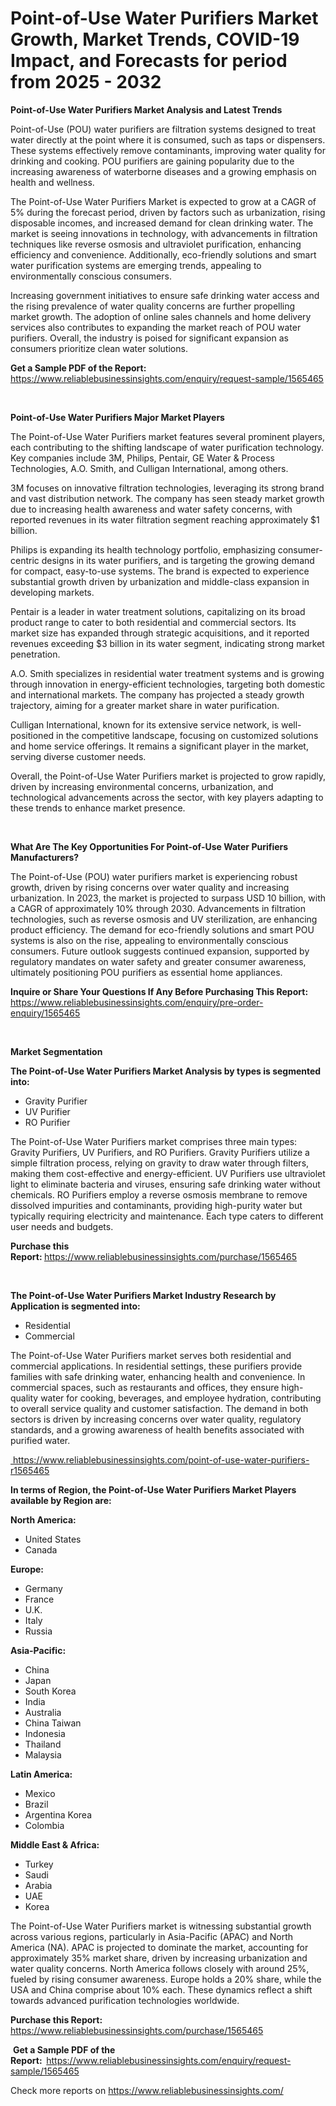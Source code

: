 <p><h1>Point-of-Use Water Purifiers Market Growth, Market Trends, COVID-19 Impact, and Forecasts for period from 2025 - 2032</h1></p><p><strong>Point-of-Use Water Purifiers Market Analysis and Latest Trends</strong></p>
<p><p>Point-of-Use (POU) water purifiers are filtration systems designed to treat water directly at the point where it is consumed, such as taps or dispensers. These systems effectively remove contaminants, improving water quality for drinking and cooking. POU purifiers are gaining popularity due to the increasing awareness of waterborne diseases and a growing emphasis on health and wellness.</p><p>The Point-of-Use Water Purifiers Market is expected to grow at a CAGR of 5% during the forecast period, driven by factors such as urbanization, rising disposable incomes, and increased demand for clean drinking water. The market is seeing innovations in technology, with advancements in filtration techniques like reverse osmosis and ultraviolet purification, enhancing efficiency and convenience. Additionally, eco-friendly solutions and smart water purification systems are emerging trends, appealing to environmentally conscious consumers.</p><p>Increasing government initiatives to ensure safe drinking water access and the rising prevalence of water quality concerns are further propelling market growth. The adoption of online sales channels and home delivery services also contributes to expanding the market reach of POU water purifiers. Overall, the industry is poised for significant expansion as consumers prioritize clean water solutions.</p></p>
<p><strong>Get a Sample PDF of the Report:&nbsp;</strong> <a href="https://www.reliablebusinessinsights.com/enquiry/request-sample/1565465?utm_campaign=2244&utm_medium=2&utm_source=Github&utm_content=ia&utm_term=09022025&utm_id=point-of-use-water-purifiers">https://www.reliablebusinessinsights.com/enquiry/request-sample/1565465</a></p>
<p>&nbsp;</p>
<p><strong>Point-of-Use Water Purifiers Major Market Players</strong></p>
<p><p>The Point-of-Use Water Purifiers market features several prominent players, each contributing to the shifting landscape of water purification technology. Key companies include 3M, Philips, Pentair, GE Water & Process Technologies, A.O. Smith, and Culligan International, among others.</p><p>3M focuses on innovative filtration technologies, leveraging its strong brand and vast distribution network. The company has seen steady market growth due to increasing health awareness and water safety concerns, with reported revenues in its water filtration segment reaching approximately $1 billion.</p><p>Philips is expanding its health technology portfolio, emphasizing consumer-centric designs in its water purifiers, and is targeting the growing demand for compact, easy-to-use systems. The brand is expected to experience substantial growth driven by urbanization and middle-class expansion in developing markets.</p><p>Pentair is a leader in water treatment solutions, capitalizing on its broad product range to cater to both residential and commercial sectors. Its market size has expanded through strategic acquisitions, and it reported revenues exceeding $3 billion in its water segment, indicating strong market penetration.</p><p>A.O. Smith specializes in residential water treatment systems and is growing through innovation in energy-efficient technologies, targeting both domestic and international markets. The company has projected a steady growth trajectory, aiming for a greater market share in water purification.</p><p>Culligan International, known for its extensive service network, is well-positioned in the competitive landscape, focusing on customized solutions and home service offerings. It remains a significant player in the market, serving diverse customer needs.</p><p>Overall, the Point-of-Use Water Purifiers market is projected to grow rapidly, driven by increasing environmental concerns, urbanization, and technological advancements across the sector, with key players adapting to these trends to enhance market presence.</p></p>
<p>&nbsp;</p>
<p><strong>What Are The Key Opportunities For Point-of-Use Water Purifiers Manufacturers?</strong></p>
<p><p>The Point-of-Use (POU) water purifiers market is experiencing robust growth, driven by rising concerns over water quality and increasing urbanization. In 2023, the market is projected to surpass USD 10 billion, with a CAGR of approximately 10% through 2030. Advancements in filtration technologies, such as reverse osmosis and UV sterilization, are enhancing product efficiency. The demand for eco-friendly solutions and smart POU systems is also on the rise, appealing to environmentally conscious consumers. Future outlook suggests continued expansion, supported by regulatory mandates on water safety and greater consumer awareness, ultimately positioning POU purifiers as essential home appliances.</p></p>
<p><strong>Inquire or Share Your Questions If Any Before Purchasing This Report:</strong> <a href="https://www.reliablebusinessinsights.com/enquiry/pre-order-enquiry/1565465?utm_campaign=2244&utm_medium=2&utm_source=Github&utm_content=ia&utm_term=09022025&utm_id=point-of-use-water-purifiers">https://www.reliablebusinessinsights.com/enquiry/pre-order-enquiry/1565465</a></p>
<p>&nbsp;</p>
<p><strong>Market Segmentation</strong></p>
<p><strong>The Point-of-Use Water Purifiers Market Analysis by types is segmented into:</strong></p>
<p><ul><li>Gravity Purifier</li><li>UV Purifier</li><li>RO Purifier</li></ul></p>
<p><p>The Point-of-Use Water Purifiers market comprises three main types: Gravity Purifiers, UV Purifiers, and RO Purifiers. Gravity Purifiers utilize a simple filtration process, relying on gravity to draw water through filters, making them cost-effective and energy-efficient. UV Purifiers use ultraviolet light to eliminate bacteria and viruses, ensuring safe drinking water without chemicals. RO Purifiers employ a reverse osmosis membrane to remove dissolved impurities and contaminants, providing high-purity water but typically requiring electricity and maintenance. Each type caters to different user needs and budgets.</p></p>
<p><strong>Purchase this Report:&nbsp;</strong><a href="https://www.reliablebusinessinsights.com/purchase/1565465?utm_campaign=2244&utm_medium=2&utm_source=Github&utm_content=ia&utm_term=09022025&utm_id=point-of-use-water-purifiers">https://www.reliablebusinessinsights.com/purchase/1565465</a></p>
<p>&nbsp;</p>
<p><strong>The Point-of-Use Water Purifiers Market Industry Research by Application is segmented into:</strong></p>
<p><ul><li>Residential</li><li>Commercial</li></ul></p>
<p><p>The Point-of-Use Water Purifiers market serves both residential and commercial applications. In residential settings, these purifiers provide families with safe drinking water, enhancing health and convenience. In commercial spaces, such as restaurants and offices, they ensure high-quality water for cooking, beverages, and employee hydration, contributing to overall service quality and customer satisfaction. The demand in both sectors is driven by increasing concerns over water quality, regulatory standards, and a growing awareness of health benefits associated with purified water.</p></p>
<p><a href="https://www.reliablebusinessinsights.com/point-of-use-water-purifiers-r1565465?utm_campaign=2244&utm_medium=2&utm_source=Github&utm_content=ia&utm_term=09022025&utm_id=point-of-use-water-purifiers">&nbsp;https://www.reliablebusinessinsights.com/point-of-use-water-purifiers-r1565465</a></p>
<p><strong>In terms of Region, the Point-of-Use Water Purifiers Market Players available by Region are:</strong></p>
<p>
    <p> <strong> North America: </strong>
        <ul>
            <li>United States</li>
            <li>Canada</li>
        </ul>
        </p> 
    <p> <strong> Europe: </strong>
        <ul>
            <li>Germany</li>
            <li>France</li>
            <li>U.K.</li>
            <li>Italy</li>
            <li>Russia</li>
        </ul>
        </p> 
    <p> <strong> Asia-Pacific: </strong>
        <ul>
            <li>China</li>
            <li>Japan</li>
            <li>South Korea</li>
            <li>India</li>
            <li>Australia</li>
            <li>China Taiwan</li>
            <li>Indonesia</li>
            <li>Thailand</li>
            <li>Malaysia</li>
        </ul>
        </p> 
    <p> <strong> Latin America: </strong>
        <ul>
            <li>Mexico</li>
            <li>Brazil</li>
            <li>Argentina Korea</li>
            <li>Colombia</li>
        </ul>
        </p> 
    <p> <strong> Middle East & Africa: </strong>
        <ul>
            <li>Turkey</li>
            <li>Saudi</li>
            <li>Arabia</li>
            <li>UAE</li>
            <li>Korea</li>
        </ul>
    </p>
    </p>
<p><p>The Point-of-Use Water Purifiers market is witnessing substantial growth across various regions, particularly in Asia-Pacific (APAC) and North America (NA). APAC is projected to dominate the market, accounting for approximately 35% market share, driven by increasing urbanization and water quality concerns. North America follows closely with around 25%, fueled by rising consumer awareness. Europe holds a 20% share, while the USA and China comprise about 10% each. These dynamics reflect a shift towards advanced purification technologies worldwide.</p></p>
<p><strong>Purchase this Report: </strong><a href="https://www.reliablebusinessinsights.com/purchase/1565465?utm_campaign=2244&utm_medium=2&utm_source=Github&utm_content=ia&utm_term=09022025&utm_id=point-of-use-water-purifiers">https://www.reliablebusinessinsights.com/purchase/1565465</a></p>
<p>&nbsp;<strong>Get a Sample PDF of the Report:&nbsp;&nbsp;</strong><a href="https://www.reliablebusinessinsights.com/enquiry/request-sample/1565465?utm_campaign=2244&utm_medium=2&utm_source=Github&utm_content=ia&utm_term=09022025&utm_id=point-of-use-water-purifiers">https://www.reliablebusinessinsights.com/enquiry/request-sample/1565465</a></p>
<p><strong></strong></p>
<p>Check more reports on <a href="https://www.reliablebusinessinsights.com/?utm_campaign=2244&utm_medium=2&utm_source=Github&utm_content=ia&utm_term=09022025&utm_id=point-of-use-water-purifiers">https://www.reliablebusinessinsights.com/</a></p>